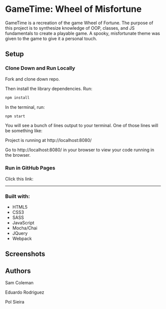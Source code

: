 # GameTime: Wheel of Misfortune

GameTime is a recreation of the game Wheel of Fortune. The purpose of this project is to synthesize knowledge of OOP, classes, and JS fundamentals to create a playable game. A spooky, misfortunate theme was given to the game to give it a personal touch.

## Setup

### Clone Down and Run Locally

Fork and clone down repo.

Then install the library dependencies. Run:

```bash
npm install
```

In the terminal, run:

```bash
npm start
```

You will see a bunch of lines output to your terminal. One of those lines will be something like:

Project is running at http://localhost:8080/

Go to http://localhost:8080/ in your browser to view your code running in the browser.

### Run in GitHub Pages

Click this link:

---

### Built with:

* HTML5
* CSS3
* SASS
* JavaScript
* Mocha/Chai
* JQuery
* Webpack

## Screenshots



## Authors

Sam Coleman

Eduardo Rodriguez

Pol Sieira
